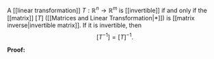 A [[linear transformation]] $T:\mathbb{R}^n\to\mathbb{R}^m$ is [[invertible]] if and only if the [[matrix]] $[T]$ ([[Matrices and Linear Transformation|*]]) is [[matrix inverse|invertible matrix]]. If it is invertible, then $$[T^{-1}]=[T]^{-1}.$$

**Proof:**